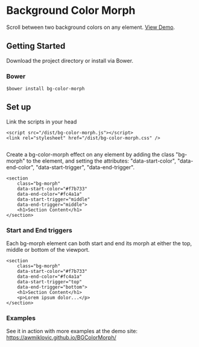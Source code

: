 # Background Color Morph

Scroll between two background colors on any element. <a href="https://awmiklovic.github.io/BGColorMorph/" target="_blank">View Demo</a>.

## Getting Started

Download the project directory or install via Bower.

### Bower


```
$bower install bg-color-morph
```

## Set up

Link the scripts in your head

```
<script src="/dist/bg-color-morph.js"></script>
<link rel="stylesheet" href="/dist/bg-color-morph.css" />
			      
```

Create a bg-color-morph effect on any element by adding the class "bg-morph" to the element, and setting the attributes: "data-start-color", "data-end-color", "data-start-trigger", "data-end-trigger".

```
<section
	class="bg-morph"
	data-start-color="#f7b733"
	data-end-color="#fc4a1a"
	data-start-trigger="middle"
	data-end-trigger="middle">
	<h1>Section Content</h1>
</section>
```

### Start and End triggers

Each bg-morph element can both start and end its morph at either the top, middle or bottom of the viewport.

```
<section
	class="bg-morph"
	data-start-color="#f7b733"
	data-end-color="#fc4a1a"
	data-start-trigger="top"
	data-end-trigger="bottom">
	<h1>Section Content</h1>
	<p>Lorem ipsum dolor...</p>
</section>
```

### Examples

See it in action with more examples at the demo site: https://awmiklovic.github.io/BGColorMorph/
